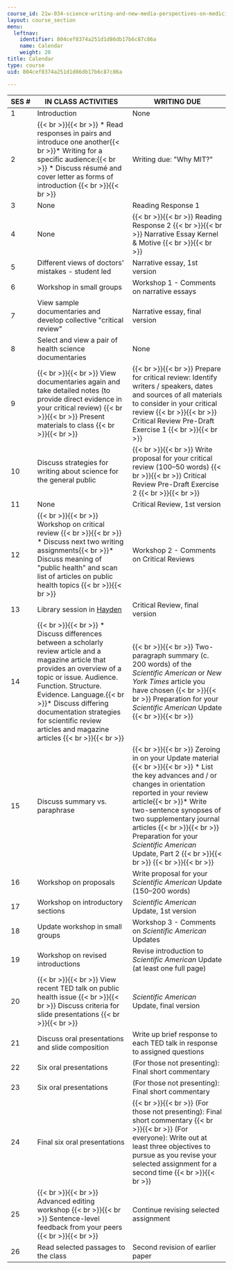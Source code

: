 ```yaml
---
course_id: 21w-034-science-writing-and-new-media-perspectives-on-medicine-and-public-health-fall-2016
layout: course_section
menu:
  leftnav:
    identifier: 804cef8374a251d1d86db17b6c87c86a
    name: Calendar
    weight: 20
title: Calendar
type: course
uid: 804cef8374a251d1d86db17b6c87c86a

---
```


| SES # | IN CLASS ACTIVITIES | WRITING DUE |
| --- | --- | --- |
| 1 | Introduction | None |
| 2 |  {{< br >}}{{< br >}} *   Read responses in pairs and introduce one another{{< br >}}*   Writing for a specific audience:{{< br >}}    *   Discuss résumé and cover letter as forms of introduction {{< br >}}{{< br >}}  | Writing due: "Why MIT?" |
| 3 | None | Reading Response 1 |
| 4 | None |  {{< br >}}{{< br >}} Reading Response 2 {{< br >}}{{< br >}} Narrative Essay Kernel & Motive {{< br >}}{{< br >}}  |
| 5 | Different views of doctors' mistakes - student led | Narrative essay, 1st version |
| 6 | Workshop in small groups | Workshop 1 - Comments on narrative essays |
| 7 | View sample documentaries and develop collective "critical review" | Narrative essay, final version |
| 8 | Select and view a pair of health science documentaries | None |
| 9 |  {{< br >}}{{< br >}} View documentaries again and take detailed notes (to provide direct evidence in your critical review) {{< br >}}{{< br >}} Present materials to class {{< br >}}{{< br >}}  |  {{< br >}}{{< br >}} Prepare for critical review: Identify writers / speakers, dates and sources of all materials to consider in your critical review {{< br >}}{{< br >}} Critical Review Pre-Draft Exercise 1 {{< br >}}{{< br >}}  |
| 10 | Discuss strategies for writing about science for the general public |  {{< br >}}{{< br >}} Write proposal for your critical review (100–50 words) {{< br >}}{{< br >}} Critical Review Pre-Draft Exercise 2 {{< br >}}{{< br >}}  |
| 11 | None | Critical Review, 1st version |
| 12 |  {{< br >}}{{< br >}} Workshop on critical review {{< br >}}{{< br >}} *   Discuss next two writing assignments{{< br >}}*   Discuss meaning of "public health" and scan list of articles on public health topics {{< br >}}{{< br >}}  | Workshop 2 - Comments on Critical Reviews |
| 13 | Library session in [Hayden](https://libraries.mit.edu/hayden/) | Critical Review, final version |
| 14 |  {{< br >}}{{< br >}} *   Discuss differences between a scholarly review article and a magazine article that provides an overview of a topic or issue. Audience. Function. Structure. Evidence. Language.{{< br >}}*   Discuss differing documentation strategies for scientific review articles and magazine articles {{< br >}}{{< br >}}  |  {{< br >}}{{< br >}} Two-paragraph summary (c. 200 words) of the _Scientific American_ or _New York Times_ article you have chosen {{< br >}}{{< br >}} Preparation for your _Scientific American_ Update {{< br >}}{{< br >}}  |
| 15 | Discuss summary vs. paraphrase |  {{< br >}}{{< br >}} Zeroing in on your Update material {{< br >}}{{< br >}} *   List the key advances and / or changes in orientation reported in your review article{{< br >}}*   Write two-sentence synopses of two supplementary journal articles {{< br >}}{{< br >}} Preparation for your _Scientific American_ Update, Part 2 {{< br >}}{{< br >}}  {{< br >}}{{< br >}}  |
| 16 | Workshop on proposals | Write proposal for your _Scientific American_ Update (150–200 words) |
| 17 | Workshop on introductory sections | _Scientific American_ Update, 1st version |
| 18 | Update workshop in small groups | Workshop 3 - Comments on _Scientific American_ Updates |
| 19 | Workshop on revised introductions | Revise introduction to _Scientific American_ Update (at least one full page) |
| 20 |  {{< br >}}{{< br >}} View recent TED talk on public health issue {{< br >}}{{< br >}} Discuss criteria for slide presentations {{< br >}}{{< br >}}  | _Scientific American_ Update, final version |
| 21 | Discuss oral presentations and slide composition | Write up brief response to each TED talk in response to assigned questions |
| 22 | Six oral presentations | (For those not presenting): Final short commentary |
| 23 | Six oral presentations | (For those not presenting): Final short commentary |
| 24 | Final six oral presentations |  {{< br >}}{{< br >}} (For those not presenting): Final short commentary {{< br >}}{{< br >}} (For everyone): Write out at least three objectives to pursue as you revise your selected assignment for a second time {{< br >}}{{< br >}}  |
| 25 |  {{< br >}}{{< br >}} Advanced editing workshop {{< br >}}{{< br >}} Sentence-level feedback from your peers {{< br >}}{{< br >}}  | Continue revising selected assignment |
| 26 | Read selected passages to the class | Second revision of earlier paper
